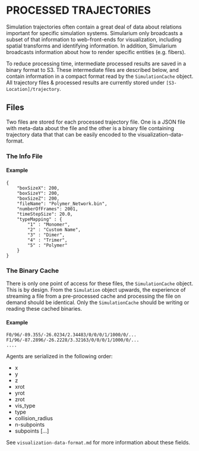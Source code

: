 # PROCESSED TRAJECTORIES
Simulation trajectories often contain a great deal of data about relations important for specific simulation systems. Simularium only broadcasts a subset of that information to web-front-ends for visualization, including spatial transforms and identifying information. In addition, Simularium broadcasts information about how to render specific entities (e.g. fibers).

To reduce processing time, intermediate processed results are saved in a binary format to S3. These intermediate files are described below, and contain information in a compact format read by the `SimulationCache` object. All trajectory files & processed results are currently stored under `[S3-Location]/trajectory`.

## Files
Two files are stored for each processed trajectory file. One is a JSON file with meta-data about the file and the other is a binary file containing trajectory data that that can be easily encoded to the visualization-data-format.

### The Info File
#### Example
```
{
    "boxSizeX": 200,
    "boxSizeY": 200,
    "boxSizeZ": 200,
    "fileName": "Polymer_Network.bin",
    "numberOfFrames": 2001,
    "timeStepSize": 20.0,
    "typeMapping" : {
        "1" : "Monomer",
        "2" : "Custom Name",
        "3" : "Dimer",
        "4" : "Trimer",
        "5" : "Polymer"
    }
}
```
### The Binary Cache
There is only one point of access for these files, the `SimulationCache` object. This is by design. From the `Simulation` object upwards, the experience of streaming a file from a pre-processed cache and processing the file on demand should be identical. Only the `SimulationCache` should be writing or reading these cached binaries.

#### Example
```
F0/96/-89.355/-26.0234/2.34483/0/0/0/1/1000/0/...
F1/96/-87.2896/-26.2228/3.32163/0/0/0/1/1000/0/...
....
```
Agents are serialized in the following order:
* x
* y
* z
* xrot
* yrot
* zrot
* vis_type
* type
* collision_radius
* n-subpoints
* subpoints [...]

See `visualization-data-format.md` for more information about these fields.
